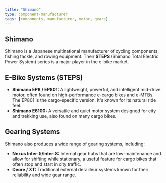 ```yaml
---
title: "Shimano"
type: component-manufacturer
tags: [components, manufacturer, motor, gears]
---
```


## Shimano

Shimano is a Japanese multinational manufacturer of cycling components, fishing tackle, and rowing equipment. Their **STEPS** (Shimano Total Electric Power System) series is a major player in the e-bike market.

## E-Bike Systems (STEPS)

- **Shimano EP8 / EP801:** A lightweight, powerful, and intelligent mid-drive motor, often found on high-performance e-cargo bikes and e-MTBs. The EP801 is the cargo-specific version. It's known for its natural ride feel.
- **Shimano E6100:** A versatile and quiet motor system designed for city and trekking use, also found on many cargo bikes.

## Gearing Systems

Shimano also produces a wide range of gearing systems, including:

- **Nexus Inter-5/Inter-8:** Internal gear hubs that are low-maintenance and allow for shifting while stationary, a useful feature for cargo bikes that often stop and start in city traffic.
- **Deore / XT:** Traditional external derailleur systems known for their reliability and wide gear range.
